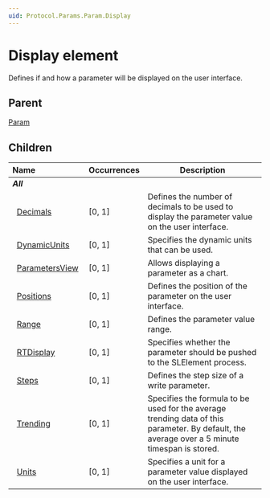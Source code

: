 ```yaml
---
uid: Protocol.Params.Param.Display
---
```


# Display element

Defines if and how a parameter will be displayed on the user interface.

## Parent

[Param](xref:Protocol.Params.Param)

## Children

|Name&nbsp;&nbsp;&nbsp;&nbsp;&nbsp;&nbsp;&nbsp;&nbsp;&nbsp;&nbsp;&nbsp;&nbsp;&nbsp;&nbsp;&nbsp;&nbsp;&nbsp;&nbsp;&nbsp;&nbsp;&nbsp;|Occurrences|Description|
|--- |--- |--- |
|***All***|||
|&nbsp;&nbsp;[Decimals](xref:Protocol.Params.Param.Display.Decimals)|[0, 1]|Defines the number of decimals to be used to display the parameter value on the user inter­face.|
|&nbsp;&nbsp;[DynamicUnits](xref:Protocol.Params.Param.Display.DynamicUnits)|[0, 1]|Specifies the dynamic units that can be used.|
|&nbsp;&nbsp;[ParametersView](xref:Protocol.Params.Param.Display.ParametersView)|[0, 1]|Allows displaying a parameter as a chart.|
|&nbsp;&nbsp;[Positions](xref:Protocol.Params.Param.Display.Positions)|[0, 1]|Defines the position of the parameter on the user interface.|
|&nbsp;&nbsp;[Range](xref:Protocol.Params.Param.Display.Range)|[0, 1]|Defines the parameter value range.|
|&nbsp;&nbsp;[RTDisplay](xref:Protocol.Params.Param.Display.RTDisplay)|[0, 1]|Specifies whether the parameter should be pushed to the SLElement process.|
|&nbsp;&nbsp;[Steps](xref:Protocol.Params.Param.Display.Steps)|[0, 1]|Defines the step size of a write parameter.|
|&nbsp;&nbsp;[Trending](xref:Protocol.Params.Param.Display.Trending)|[0, 1]|Specifies the formula to be used for the average trending data of this parameter. By default, the average over a 5 minute timespan is stored.|
|&nbsp;&nbsp;[Units](xref:Protocol.Params.Param.Display.Units)|[0, 1]|Specifies a unit for a parameter value displayed on the user interface.|
